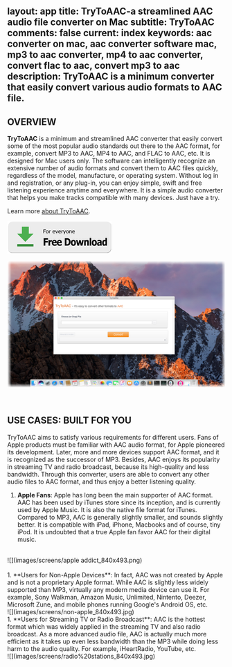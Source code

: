 layout: app
title: TryToAAC-a streamlined AAC audio file converter on Mac
subtitle: TryToAAC
comments: false
current: index
keywords: aac converter on mac, aac converter software mac, mp3 to aac converter, mp4 to aac converter, convert flac to aac, convert mp3 to aac 
description: TryToAAC is a minimum converter that easily convert various audio formats to AAC file.
---


## OVERVIEW


**TryToAAC** is a minimum and streamlined AAC converter that easily convert some of the most popular audio standards out there to the AAC format, for example, convert MP3 to AAC, MP4 to AAC, and FLAC to AAC, etc. It is designed for Mac users only. The software can intelligently recognize an extensive number of audio formats and convert them to AAC files quickly, regardless of the model, manufacture, or operating system. Without log in and registration, or any plug-in, you can enjoy simple, swift and free listening experience anytime and everywhere. It is a simple audio converter that helps you make tracks compatible with many devices. Just have a try.

Learn more [about TryToAAC](./features.html).

[![](../../../asset/images/free-download.png)](./download.html)

<!-- ![](./images/screens/s2_953x525.png) -->
![](./images/screens/AAC_1440X834.png)

<br>

## USE CASES: BUILT FOR YOU
TryToAAC aims to satisfy various requirements for different users. Fans of Apple products must be familiar with AAC audio format, for Apple pioneered its development. Later, more and more devices support AAC format, and it is recognized as the successor of MP3. Besides, AAC enjoys its popularity in streaming TV and radio broadcast, because its high-quality and less bandwidth. Through this converter, users are able to convert any other audio files to AAC format, and thus enjoy a better listening quality.

1. **Apple Fans**: Apple has long been the main supporter of AAC format. AAC has been used by iTunes store since its inception, and is currently used by Apple Music. It is also the native file format for iTunes. Compared to MP3, AAC is generally slightly smaller, and sounds slightly better. It is compatible with iPad, iPhone, Macbooks and of course, tiny iPod. It is undoubted that a true Apple fan favor AAC for their digital music.
<br>
![](images/screens/apple addict_840x493.png)
<br>
<br>
1. **Users for Non-Apple Devices**: In fact, AAC was not created by Apple and is not a proprietary Apple format. While AAC is slightly less widely supported than MP3, virtually any modern media device can use it. For example, Sony Walkman, Amazon Music, Unlimited, Nintento, Deezer, Microsoft Zune, and mobile phones running Google's Android OS, etc. 
<br>
![](images/screens/non-apple_840x493.jpg)
<br>
1. **Users for Streaming TV or Radio Broadcast**: AAC is the hottest format which was widely applied in the streaming TV and also radio broadcast. As a more advanced audio file, AAC is actually much more efficient as it takes up even less bandwidth than the MP3 while doing less harm to the audio quality. For example, iHeartRadio, YouTube, etc.
<br>
![](images/screens/radio%20stations_840x493.jpg)
<br>

